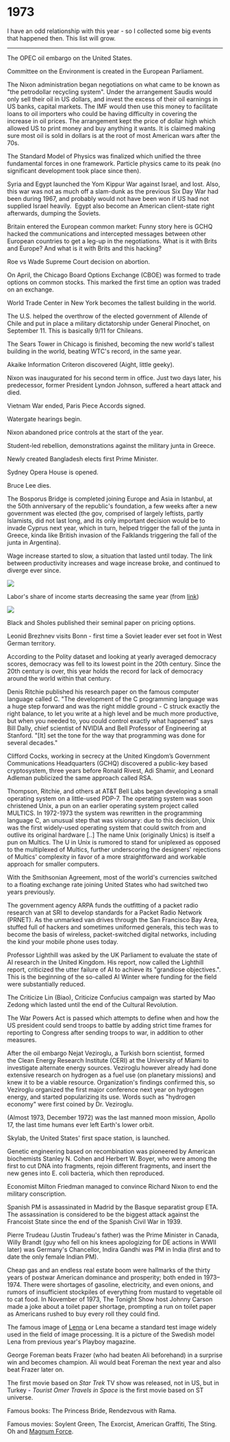 # 1973

I have an odd relationship with this year - so I collected some
big events that happened then. This list will grow.

---

The OPEC oil embargo on the United States.

Committee on the Environment is created in the European Parliament.

The Nixon administration began negotiations on what came to be known
as "the petrodollar recycling system". Under the arrangement Saudis
would only sell their oil in US dollars, and invest the excess of
their oil earnings in US banks, capital markets. The IMF would then
use this money to facilitate loans to oil importers who could be
having difficulty in covering the increase in oil prices. The
arrangement kept the price of dollar high which allowed US to print
money and buy anything it wants. It is claimed making sure most oil is
sold in dollars is at the root of most American wars after the 70s.

The Standard Model of Physics was finalized which unified the three
fundamental forces in one framework. Particle physics came to its peak
(no significant development took place since then).

Syria and Egypt launched the Yom Kippur War against Israel, and
lost. Also, this war was not as much off a slam-dunk as the previous
Six Day War had been during 1967, and probably would not have been won
if US had not supplied Israel heavily.  Egypt also become an American
client-state right afterwards, dumping the Soviets.

Britain entered the European common market: Funny story here is GCHQ
hacked the communications and intercepted messages between other
European countries to get a leg-up in the negotiations. What is it
with Brits and Europe? And what is it with Brits and this hacking?

Roe vs Wade Supreme Court decision on abortion.

On April, the Chicago Board Options Exchange (CBOE) was formed to
trade options on common stocks. This marked the first time an option
was traded on an exchange.

World Trade Center in New York becomes the tallest building in the
world.

The U.S. helped the overthrow of the elected government of Allende of
Chile and put in place a military dictatorship under General Pinochet,
on September 11. This is basically 9/11 for Chileans.

The Sears Tower in Chicago is finished, becoming the new world's
tallest building in the world, beating WTC's record, in the same year.

Akaike Information Criteron discovered (Aight, little geeky).

Nixon was inaugurated for his second term in office. Just two days
later, his predecessor, former President Lyndon Johnson, suffered a
heart attack and died.

Vietnam War ended, Paris Piece Accords signed.

Watergate hearings begin.

Nixon abandoned price controls at the start of the year.

Student-led rebellion, demonstrations against the military junta in
Greece.

Newly created Bangladesh elects first Prime Minister.

Sydney Opera House is opened.

Bruce Lee dies. 

The Bosporus Bridge is completed joining Europe and Asia in Istanbul,
at the 50th anniversary of the republic's foundation, a few weeks
after a new government was elected (the gov, comprised of largely
leftists, partly Islamists, did not last long, and its only important
decision would be to invade Cyprus next year, which in turn, helped
trigger the fall of the junta in Greece, kinda like British invasion
of the Falklands triggering the fall of the junta in Argentina).

Wage increase started to slow, a situation that lasted until today.
The link between productivity increases and wage increase broke, and
continued to diverge ever since.

![](prod.png)

Labor's share of income starts decreasing the same year (from [link](https://www.bls.gov/opub/ted/2017/labor-share-of-output-has-declined-since-1947.htm))

![](labor_share.png)

Black and Sholes published their seminal paper on pricing options.

Leonid Brezhnev visits Bonn - first time a Soviet leader ever set foot
in West German territory.

According to the Polity dataset and looking at yearly averaged
democracy scores, democracy was fell to its lowest point in the 20th
century. Since the 20th century is over, this year holds the record
for lack of democracy around the world within that century.

Denis Ritchie published his research paper on the famous computer
language called C. "The development of the C programming language was
a huge step forward and was the right middle ground - C struck exactly
the right balance, to let you write at a high level and be much more
productive, but when you needed to, you could control exactly what
happened" says Bill Dally, chief scientist of NVIDIA and Bell
Professor of Engineering at Stanford. "[It] set the tone for the way
that programming was done for several decades."

Clifford Cocks, working in secrecy at the United Kingdom’s Government
Communications Headquarters (GCHQ) discovered a public-key based
cryptosystem, three years before Ronald Rivest, Adi Shamir, and
Leonard Adleman publicized the same approach called RSA.

Thompson, Ritchie, and others at AT&T Bell Labs began developing a
small operating system on a little-used PDP-7. The operating system
was soon christened Unix, a pun on an earlier operating system project
called MULTICS. In 1972-1973 the system was rewritten in the
programming language C, an unusual step that was visionary: due to
this decision, Unix was the first widely-used operating system that
could switch from and outlive its original hardware [..] The name Unix
(originally Unics) is itself a pun on Multics. The U in Unix is
rumored to stand for uniplexed as opposed to the multiplexed of
Multics, further underscoring the designers' rejections of Multics'
complexity in favor of a more straightforward and workable approach
for smaller computers.

With the Smithsonian Agreement, most of the world's currencies
switched to a floating exchange rate joining United States who had
switched two years previously.

The government agency ARPA funds the outfitting of a packet radio
research van at SRI to develop standards for a Packet Radio Network
(PRNET). As the unmarked van drives through the San Francisco Bay
Area, stuffed full of hackers and sometimes uniformed generals, this
tech was to become the basis of wireless, packet-switched digital
networks, including the kind your mobile phone uses today.

Professor Lighthill was asked by the UK Parliament to evaluate the
state of AI research in the United Kingdom. His report, now called the
Lighthill report, criticized the utter failure of AI to achieve its
"grandiose objectives.". This is the beginning of the so-called AI
Winter where funding for the field were substantially reduced.

The Criticize Lin (Biao), Criticize Confucius campaign was started by
Mao Zedong which lasted until the end of the Cultural Revolution.

The War Powers Act is passed which attempts to define when and how the
US president could send troops to battle by adding strict time frames
for reporting to Congress after sending troops to war, in addition to
other measures.

After the oil embargo Nejat Veziroglu, a Turkish born scientist,
formed the Clean Energy Research Institute (CERI) at the University of
Miami to investigate alternate energy sources. Veziroglu however
already had done extensive research on hydrogen as a fuel use (on
planetary missions) and knew it to be a viable
resource. Organization's findings confirmed this, so Veziroglu
organized the first major conference next year on hydrogen energy, and
started popularizing its use. Words such as "hydrogen economy" were
first coined by Dr. Veziroglu.

(Almost 1973, December 1972) was the last manned moon mission, Apollo
17, the last time humans ever left Earth's lower orbit.

Skylab, the United States' first space station, is launched.

Genetic engineering based on recombination was pioneered by American
biochemists Stanley N. Cohen and Herbert W. Boyer, who were among the
first to cut DNA into fragments, rejoin different fragments, and
insert the new genes into E. coli bacteria, which then reproduced.

Economist Milton Friedman managed to convince Richard Nixon to end the
military conscription.

Spanish PM is assassinated in Madrid by the Basque separatist group
ETA. The assassination is considered to be the biggest attack against
the Francoist State since the end of the Spanish Civil War in 1939.

Pierre Trudeau (Justin Trudeau's father) was the Prime Minister in
Canada, Willy Brandt (guy who fell on his knees apologizing for DE
actions in WWII later) was Germany's Chancellor, Indira Gandhi was PM
in India (first and to date the only female Indian PM).

Cheap gas and an endless real estate boom were hallmarks of the thirty
years of postwar American dominance and prosperity; both ended in
1973–1974. There were shortages of gasoline, electricity, and even
onions, and rumors of insufficient stockpiles of everything from
mustard to vegetable oil to cat food. In November of 1973, The Tonight
Show host Johnny Carson made a joke about a toilet paper shortage,
prompting a run on toilet paper as Americans rushed to buy every roll
they could find.

The famous image of [Lenna](https://en.wikipedia.org/wiki/Lenna) or
Lena became a standard test image widely used in the field of image
processing. It is a picture of the Swedish model Lena from previous
year's Playboy magazine.

George Foreman beats Frazer (who had beaten Ali beforehand) in a
surprise win and becomes champion. Ali would beat Foreman the next
year and also beat Frazer later on. 

The first movie based on *Star Trek* TV show was released, not in US,
but in Turkey - *Tourist Omer Travels in Space* is the first movie
based on ST universe.

Famous books: The Princess Bride, Rendezvous with Rama.

Famous movies: Soylent Green, The Exorcist, American Graffiti, The
Sting. Oh and [Magnum Force](https://encrypted-tbn0.gstatic.com/images?q=tbn:ANd9GcQtzIrzo-G82xJuy4dGijVDFwWoJMxmMhxKKuzuDwxUTqoDwJBQ).


